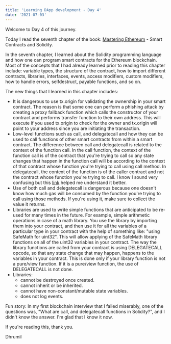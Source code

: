 ```yaml
---
title: 'Learning DApp development - Day 4'
date: '2021-07-03'
---
```


Welcome to Day 4 of this journey.

Today I read the seventh chapter of the book: [Mastering Ethereum](https://github.com/ethereumbook/ethereumbook) - Smart Contracts and Solidity.

In the seventh chapter, I learned about the Solidity programming language and how one can program smart contracts for the Ethereum blockchain. Most of the concepts that I had already learned prior to reading this chapter include: variable types, the structure of the contract, how to import different contracts, libraries, interfaces, events, access modifiers, custom modifiers, how to handle errors, selfdestruct, payable functions, and so on.

The new things that I learned in this chapter includes:

 - It is dangerous to use tx.origin for validating the ownership in your smart contract. The reason is that some one can perform a phishing attack by creating a proxy fallback function which calls the constructor of your contract and performs transfer function to their own address. This will execute if you used tx.origin to check for the owner and tx.origin will point to your address since you are initiating the transaction.
 - Low-level functions such as call, and delegatecall and how they can be used to call functions of other smart contracts from within a smart contract. The difference between call and delegatecall is related to the context of the function call. In the call function, the context of the function call is of the contract that you're trying to call so any state changes that happen in the function call will be according to the context of that contract whose function you're trying to call using call method. In delegatecall, the context of the function is of the caller contract and not the contract whose function you're trying to call. I know I sound very confusing but this [link](https://medium.com/coinmonks/delegatecall-calling-another-contract-function-in-solidity-b579f804178c) helped me understand it better.
 - Use of both call and delegatecall is dangerous because one doesn't know how much gas will be consumed by the function you're trying to call using those methods. If you're using it, make sure to collect the value it returns.
 - Libraries are used to write simple functions that are anticipated to be re-used for many times in the future. For example, simple arithmetic operations in case of a math library. You use the library by importing them into your contract, and then use it for all the variables of a particular type in your contract with the help of something like: "using SafeMath for uint32". This will allow applying of the SafeMath library functions on all of the uint32 variables in your contract. The way the library functions are called from your contract is using DELEGATECALL opcode, so that any state change that may happen, happens to the variables in your contract. This is done only if your library function is not a pure/view function. If it is a pure/view function, the use of DELEGATECALL is not done.
 - Libraries:
   - cannot be destroyed once created.
   - cannot inherit or be inherited.
   - cannot have non-constant/mutable state variables.
   - does not log events.

Fun story: In my first blockchain interview that I failed miserably, one of the questions was, "What are call, and delegatecall functions in Solidity?", and I didn't know the answer. I'm glad that I know it now.

If you're reading this, thank you.

Dhrumil